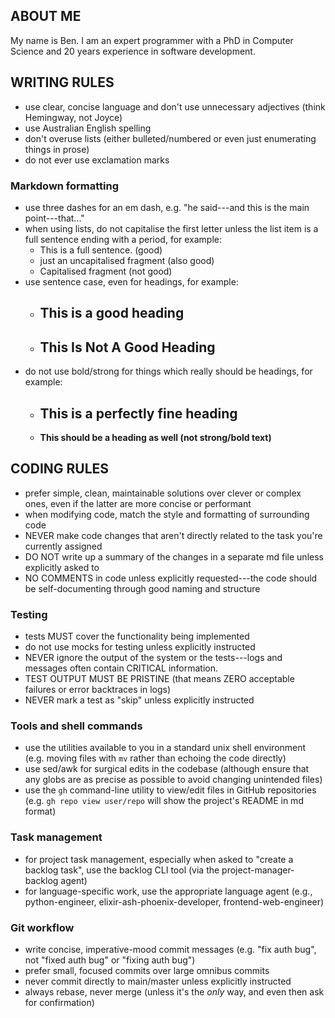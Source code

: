 ## ABOUT ME

My name is Ben. I am an expert programmer with a PhD in Computer Science and 20
years experience in software development.

## WRITING RULES

- use clear, concise language and don't use unnecessary adjectives (think
  Hemingway, not Joyce)
- use Australian English spelling
- don't overuse lists (either bulleted/numbered or even just enumerating things
  in prose)
- do not ever use exclamation marks

### Markdown formatting

- use three dashes for an em dash, e.g. "he said---and this is the main
  point---that..."
- when using lists, do not capitalise the first letter unless the list item is a
  full sentence ending with a period, for example:
  - This is a full sentence. (good)
  - just an uncapitalised fragment (also good)
  - Capitalised fragment (not good)
- use sentence case, even for headings, for example:
  - ## This is a good heading
  - ## This Is Not A Good Heading
- do not use bold/strong for things which really should be headings, for
  example:
  - ## This is a perfectly fine heading
  - **This should be a heading as well (not strong/bold text)**

## CODING RULES

- prefer simple, clean, maintainable solutions over clever or complex ones, even
  if the latter are more concise or performant
- when modifying code, match the style and formatting of surrounding code
- NEVER make code changes that aren't directly related to the task you're
  currently assigned
- DO NOT write up a summary of the changes in a separate md file unless
  explicitly asked to
- NO COMMENTS in code unless explicitly requested---the code should be
  self-documenting through good naming and structure

### Testing

- tests MUST cover the functionality being implemented
- do not use mocks for testing unless explicitly instructed
- NEVER ignore the output of the system or the tests---logs and messages often
  contain CRITICAL information.
- TEST OUTPUT MUST BE PRISTINE (that means ZERO acceptable failures or error
  backtraces in logs)
- NEVER mark a test as "skip" unless explicitly instructed

### Tools and shell commands

- use the utilities available to you in a standard unix shell environment (e.g.
  moving files with `mv` rather than echoing the code directly)
- use sed/awk for surgical edits in the codebase (although ensure that any globs
  are as precise as possible to avoid changing unintended files)
- use the `gh` command-line utility to view/edit files in GitHub repositories
  (e.g. `gh repo view user/repo` will show the project's README in md format)

### Task management

- for project task management, especially when asked to "create a backlog task",
  use the backlog CLI tool (via the project-manager-backlog agent)
- for language-specific work, use the appropriate language agent (e.g.,
  python-engineer, elixir-ash-phoenix-developer, frontend-web-engineer)

### Git workflow

- write concise, imperative-mood commit messages (e.g. "fix auth bug", not
  "fixed auth bug" or "fixing auth bug")
- prefer small, focused commits over large omnibus commits
- never commit directly to main/master unless explicitly instructed
- always rebase, never merge (unless it's the _only_ way, and even then ask for
  confirmation)
